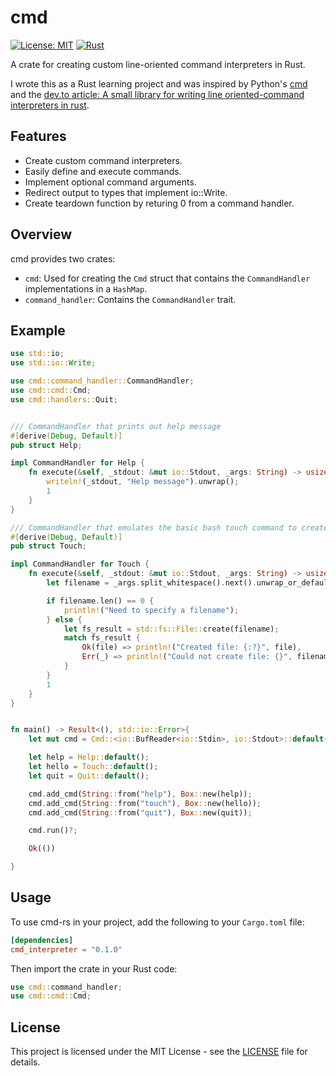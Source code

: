 # cmd

[![License: MIT](https://img.shields.io/badge/License-MIT-yellow.svg)](https://opensource.org/licenses/MIT)
[![Rust](https://img.shields.io/badge/Rust-1.60%2B-blue.svg)](https://www.rust-lang.org/)

A crate for creating custom line-oriented command interpreters in Rust.

I wrote this as a Rust learning project and was inspired by Python's [cmd](https://docs.python.org/3/library/cmd.html) and the [dev.to article: A small library for writing line oriented-command interpreters in rust](https://dev.to/raminfp/a-small-library-for-writing-line-oriented-command-interpreters-in-the-rust-4phl).

## Features

- Create custom command interpreters.
- Easily define and execute commands.
- Implement optional command arguments.
- Redirect output to types that implement io::Write.
- Create teardown function by returing 0 from a command handler.

## Overview

cmd provides two crates:
- `cmd`: Used for creating the `Cmd` struct that contains the `CommandHandler` implementations in a `HashMap`.
- `command_handler`: Contains the `CommandHandler` trait.

## Example

```rust
use std::io;
use std::io::Write;

use cmd::command_handler::CommandHandler;
use cmd::cmd::Cmd;
use cmd::handlers::Quit;


/// CommandHandler that prints out help message
#[derive(Debug, Default)]
pub struct Help;

impl CommandHandler for Help {
    fn execute(&self, _stdout: &mut io::Stdout, _args: String) -> usize {
        writeln!(_stdout, "Help message").unwrap();
        1
    }
}

/// CommandHandler that emulates the basic bash touch command to create a new file
#[derive(Debug, Default)]
pub struct Touch;

impl CommandHandler for Touch {
    fn execute(&self, _stdout: &mut io::Stdout, _args: String) -> usize {
        let filename = _args.split_whitespace().next().unwrap_or_default();

        if filename.len() == 0 {
            println!("Need to specify a filename");
        } else {
            let fs_result = std::fs::File::create(filename);
            match fs_result {
                Ok(file) => println!("Created file: {:?}", file),
                Err(_) => println!("Could not create file: {}", filename)
            }
        }
        1
    }
}


fn main() -> Result<(), std::io::Error>{
    let mut cmd = Cmd::<io::BufReader<io::Stdin>, io::Stdout>::default();

    let help = Help::default();
    let hello = Touch::default();
    let quit = Quit::default();

    cmd.add_cmd(String::from("help"), Box::new(help));
    cmd.add_cmd(String::from("touch"), Box::new(hello));
    cmd.add_cmd(String::from("quit"), Box::new(quit));

    cmd.run()?;

    Ok(())

}
```

## Usage

To use cmd-rs in your project, add the following to your `Cargo.toml` file:

```toml
[dependencies]
cmd_interpreter = "0.1.0"
```

Then import the crate in your Rust code:

```rust
use cmd::command_handler;
use cmd::cmd::Cmd;
```

## License

This project is licensed under the MIT License - see the [LICENSE](LICENSE) file for details.

